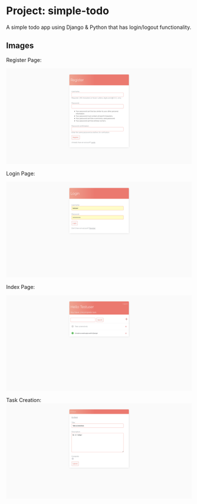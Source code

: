 # Project: simple-todo

A simple todo app using Django & Python that has login/logout functionality. 

## Images

Register Page:

![Login Page](demo/register.png)

Login Page:

![Login Page](demo/login.png)

Index Page:

![Index Page](demo/index.png)

Task Creation:
![Create Task Page](demo/create.png)
